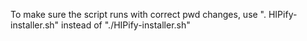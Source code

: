 To make sure the script runs with correct pwd changes, use ". HIPify-installer.sh" instead of "./HIPify-installer.sh"

